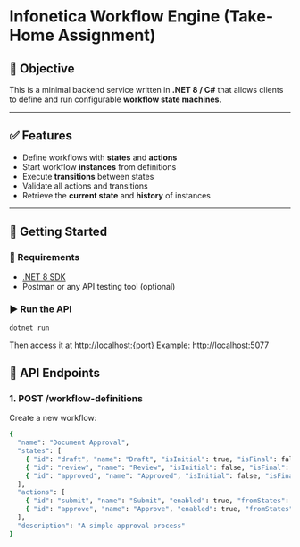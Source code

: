 # Infonetica Workflow Engine (Take-Home Assignment)

## 📌 Objective

This is a minimal backend service written in **.NET 8 / C#** that allows clients to define and run configurable **workflow state machines**.

---

## ✅ Features

- Define workflows with **states** and **actions**
- Start workflow **instances** from definitions
- Execute **transitions** between states
- Validate all actions and transitions
- Retrieve the **current state** and **history** of instances

---

## 🚀 Getting Started

### 🔧 Requirements

- [.NET 8 SDK](https://dotnet.microsoft.com/download/dotnet/8.0)
- Postman or any API testing tool (optional)

### ▶️ Run the API

```bash
dotnet run
```
Then access it at http://localhost:{port}
Example: http://localhost:5077

## 🧪 API Endpoints

### 1. POST /workflow-definitions
Create a new workflow:
```bash
{
  "name": "Document Approval",
  "states": [
    { "id": "draft", "name": "Draft", "isInitial": true, "isFinal": false, "enabled": true },
    { "id": "review", "name": "Review", "isInitial": false, "isFinal": false, "enabled": true },
    { "id": "approved", "name": "Approved", "isInitial": false, "isFinal": true, "enabled": true }
  ],
  "actions": [
    { "id": "submit", "name": "Submit", "enabled": true, "fromStates": ["draft"], "toState": "review" },
    { "id": "approve", "name": "Approve", "enabled": true, "fromStates": ["review"], "toState": "approved" }
  ],
  "description": "A simple approval process"
}
```